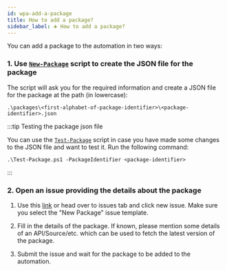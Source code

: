 ```yaml
---
id: wpa-add-a-package
title: How to add a package?
sidebar_label: ➕ How to add a package?
---
```


You can add a package to the automation in two ways:

### 1. Use [`New-Package`][new-package-script] script to create the JSON file for the package

The script will ask you for the required information and create a JSON file for the package at the path (in lowercase):

```text
.\packages\<first-alphabet-of-package-identifier>\<package-identifier>.json
```

:::tip Testing the package json file

You can use the [`Test-Package`][test-package-script] script in case you have made some changes to the JSON file and want to test it. Run the following command:

```pwsh
.\Test-Package.ps1 -PackageIdentifier <package-identifier>
```

:::

### 2. Open an issue providing the details about the package

1. Use this [link][new-package-issue] or head over to issues tab and click new issue. Make sure you select the "New Package" issue template.

2. Fill in the details of the package. If known, please mention some details of an API/Source/etc. which can be used to fetch the latest version of the package.

3. Submit the issue and wait for the package to be added to the automation.

[new-package-script]: https://github.com/vedantmgoyal2009/vedantmgoyal2009/blob/-/winget-pkgs-automation/tools/New-Package.ps1
[test-package-script]: https://github.com/vedantmgoyal2009/vedantmgoyal2009/blob/-/winget-pkgs-automation/tools/Test-Package.ps1
[new-package-issue]: https://github.com/vedantmgoyal2009/vedantmgoyal2009/issues/new?assignees=vedantmgoyal2009&labels=new+package&template=package_request.yml&title=%5BNew+Package%5D%3A+
